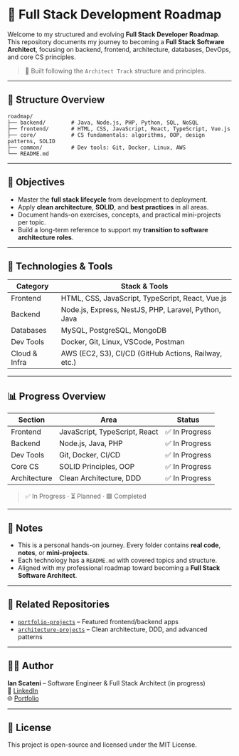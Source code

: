 # 🧠 Full Stack Development Roadmap

Welcome to my structured and evolving **Full Stack Developer Roadmap**.  
This repository documents my journey to becoming a **Full Stack Software Architect**, focusing on backend, frontend, architecture, databases, DevOps, and core CS principles.

> 🔧 Built following the `Architect Track` structure and principles.

---

## 📁 Structure Overview

```
roadmap/
├── backend/        # Java, Node.js, PHP, Python, SQL, NoSQL
├── frontend/       # HTML, CSS, JavaScript, React, TypeScript, Vue.js
├── core/           # CS fundamentals: algorithms, OOP, design patterns, SOLID
├── common/         # Dev tools: Git, Docker, Linux, AWS
└── README.md
```

---

## 🎯 Objectives

- Master the **full stack lifecycle** from development to deployment.
- Apply **clean architecture**, **SOLID**, and **best practices** in all areas.
- Document hands-on exercises, concepts, and practical mini-projects per topic.
- Build a long-term reference to support my **transition to software architecture roles**.

---

## 🚀 Technologies & Tools

| Category     | Stack & Tools                                           |
|--------------|----------------------------------------------------------|
| Frontend     | HTML, CSS, JavaScript, TypeScript, React, Vue.js         |
| Backend      | Node.js, Express, NestJS, PHP, Laravel, Python, Java     |
| Databases    | MySQL, PostgreSQL, MongoDB                               |
| Dev Tools    | Docker, Git, Linux, VSCode, Postman                      |
| Cloud & Infra| AWS (EC2, S3), CI/CD (GitHub Actions, Railway, etc.)     |

---

## 📊 Progress Overview

| Section      | Area             | Status        |
|--------------|------------------|---------------|
| Frontend     | JavaScript, TypeScript, React | ✅ In Progress |
| Backend      | Node.js, Java, PHP             | ✅ In Progress |
| Dev Tools    | Git, Docker, CI/CD             | ✅ In Progress |
| Core CS      | SOLID Principles, OOP          | ✅ In Progress |
| Architecture | Clean Architecture, DDD        | ✅ In Progress |

> ✅ In Progress · ⏳ Planned · 🟩 Completed

---

## 📌 Notes

- This is a personal hands-on journey. Every folder contains **real code**, **notes**, or **mini-projects**.
- Each technology has a `README.md` with covered topics and structure.
- Aligned with my professional roadmap toward becoming a **Full Stack Software Architect**.

---

## 🔗 Related Repositories

- [`portfolio-projects`](https://github.com/IanScateni/portfolio-projects) – Featured frontend/backend apps
- [`architecture-projects`](https://github.com/IanScateni/architecture-projects) – Clean architecture, DDD, and advanced patterns

---

## 👨‍💻 Author

**Ian Scateni** – Software Engineer & Full Stack Architect (in progress)  
🔗 [LinkedIn](https://linkedin.com/in/IanScateni)  
🌐 [Portfolio](https://ianscateni.com)

---

## 📜 License

This project is open-source and licensed under the MIT License.
